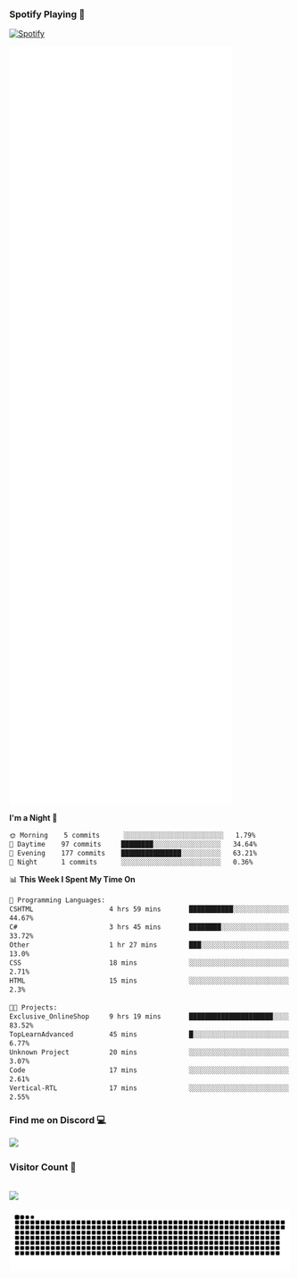 ### Spotify Playing 🎵
[![Spotify](https://spotify-livestats-callme-milad.vercel.app/api/spotify)](https://open.spotify.com/user/314mrt6dxn5cqoxklh3thbwlr6by)

<img align="center" src="/github-metrics.svg" alt="Metrics" width="400">

<!--START_SECTION:waka-->
**I'm a Night 🦉** 

```text
🌞 Morning    5 commits      ░░░░░░░░░░░░░░░░░░░░░░░░░   1.79% 
🌆 Daytime    97 commits     ████████░░░░░░░░░░░░░░░░░   34.64% 
🌃 Evening    177 commits    ███████████████░░░░░░░░░░   63.21% 
🌙 Night      1 commits      ░░░░░░░░░░░░░░░░░░░░░░░░░   0.36%

```


📊 **This Week I Spent My Time On** 

```text
💬 Programming Languages: 
CSHTML                   4 hrs 59 mins       ███████████░░░░░░░░░░░░░░   44.67% 
C#                       3 hrs 45 mins       ████████░░░░░░░░░░░░░░░░░   33.72% 
Other                    1 hr 27 mins        ███░░░░░░░░░░░░░░░░░░░░░░   13.0% 
CSS                      18 mins             ░░░░░░░░░░░░░░░░░░░░░░░░░   2.71% 
HTML                     15 mins             ░░░░░░░░░░░░░░░░░░░░░░░░░   2.3%

🐱‍💻 Projects: 
Exclusive_OnlineShop     9 hrs 19 mins       █████████████████████░░░░   83.52% 
TopLearnAdvanced         45 mins             █░░░░░░░░░░░░░░░░░░░░░░░░   6.77% 
Unknown Project          20 mins             ░░░░░░░░░░░░░░░░░░░░░░░░░   3.07% 
Code                     17 mins             ░░░░░░░░░░░░░░░░░░░░░░░░░   2.61% 
Vertical-RTL             17 mins             ░░░░░░░░░░░░░░░░░░░░░░░░░   2.55%

```


<!--END_SECTION:waka-->

### Find me on Discord 💻
<a href="https://discord.gg/pQVcABAxAy" rel="nofollow"> 
  <img src="https://discord.c99.nl/widget/theme-3/977957889358573609.png" data-canonical-src="https://discord.c99.nl/widget/theme-3/977957889358573609.png" style="max-width: 100%;"></a>

### Visitor Count 🔢
<p align="left"> 
  <br>
  <img src="https://profile-counter.glitch.me/callme-devil/count.svg" />
</p>

<img src="https://github.com/callme-devil/callme-devil/blob/output/github-contribution-grid-snake.svg" alt="snake" style="max-width: 100%;">
